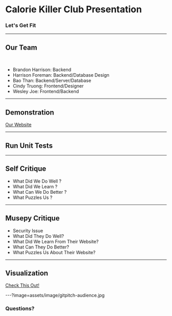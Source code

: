 # Calorie Killer Club Presentation

### Let's Get Fit
---

## Our Team

<br>

- Brandon Harrison: Backend
- Harrison Foreman: Backend/Database Design
- Bao Than: Backend/Server/Database
- Cindy Truong: Frontend/Designer
- Wesley Joe: Frontend/Backend

---

## Demonstration

<a href="http://caloriekiller.club/" target="_blank">Our Website</a>

---

## Run Unit Tests

---

## Self Critique

- What Did We Do Well ? 
- What Did We Learn ?
- What Can We Do Better ?
- What Puzzles Us ?

---

## Musepy Critique
<!--Talk about there pem and keys file -->
- Security Issue
- What Did They Do Well?
- What Did We Learn From Their Website?
- What Can They Do Better?
- What Puzzles Us About Their Website?

---

## Visualization

<a href="" target="_blank">Check This Out!</a>

---?image=assets/image/gitpitch-audience.jpg

### Questions?
